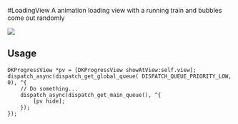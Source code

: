 #LoadingView
A animation loading view with a running train and bubbles come out randomly

[![](demo)](https://raw.githubusercontent.com/drinking/LoadingView/master/demoview.jpg)


## Usage
```
DKProgressView *pv = [DKProgressView showAtView:self.view];
dispatch_async(dispatch_get_global_queue( DISPATCH_QUEUE_PRIORITY_LOW, 0), ^{
	// Do something...
	dispatch_async(dispatch_get_main_queue(), ^{
		[pv hide];
	});
});
```
